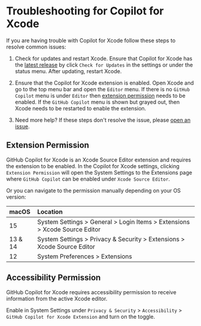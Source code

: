 # Troubleshooting for Copilot for Xcode

If you are having trouble with Copilot for Xcode follow these steps to resolve
common issues:

1. Check for updates and restart Xcode. Ensure that Copilot for Xcode has the
   [latest release](https://github.com/github/CopilotForXcode/releases/latest)
   by click `Check for Updates` in the settings or under the status menu. After
   updating, restart Xcode.

2. Ensure that the Copilot for Xcode extension is enabled. Open Xcode and go to
   the top menu bar and open the `Editor` menu. If there is no `GitHub Copilot`
   menu is under `Editor` then [extension permission](#extension-permission)
   needs to be enabled. If the `GitHub Copilot` menu is shown but grayed out,
   then Xcode needs to be restarted to enable the extension.

3. Need more help? If these steps don't resolve the issue, please [open an
   issue](https://github.com/github/CopilotForXcode/issues/new/choose).

## Extension Permission

GitHub Copilot for Xcode is an Xcode Source Editor extension and requires the
extension to be enabled. In the Copilot for Xcode settings, clicking `Extension
Permission` will open the System Settings to the Extensions page where `GitHub
Copilot` can be enabled under `Xcode Source Editor`.

Or you can navigate to the permission manually depending on your OS version:

| macOS | Location |
| :--- | :--- |
| 15 | System Settings > General > Login Items > Extensions > Xcode Source Editor |
| 13 & 14 | System Settings > Privacy & Security  > Extensions > Xcode Source Editor |
| 12 | System Preferences > Extensions |

## Accessibility Permission

GitHub Copilot for Xcode requires accessibility permission to receive
information from the active Xcode editor.

Enable in System Settings under `Privacy & Security` > `Accessibility` > 
`GitHub Copilot for Xcode Extension` and turn on the toggle.
